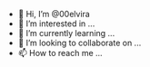 - 👋 Hi, I’m @00elvira
- 👀 I’m interested in ...
- 🌱 I’m currently learning ...
- 💞️ I’m looking to collaborate on ...
- 📫 How to reach me ...

<!---
00elvira/00elvira is a ✨ special ✨ repository because its `README.md` (this file) appears on your GitHub profile.
You can click the Preview link to take a look at your changes.
--->
